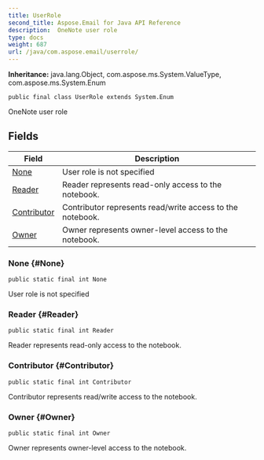 ```yaml
---
title: UserRole
second_title: Aspose.Email for Java API Reference
description:  OneNote user role
type: docs
weight: 687
url: /java/com.aspose.email/userrole/
---
```

**Inheritance:**
java.lang.Object, com.aspose.ms.System.ValueType, com.aspose.ms.System.Enum
```
public final class UserRole extends System.Enum
```

OneNote user role
## Fields

| Field | Description |
| --- | --- |
| [None](#None) | User role is not specified |
| [Reader](#Reader) | Reader represents read-only access to the notebook. |
| [Contributor](#Contributor) | Contributor represents read/write access to the notebook. |
| [Owner](#Owner) | Owner represents owner-level access to the notebook. |
### None {#None}
```
public static final int None
```


User role is not specified

### Reader {#Reader}
```
public static final int Reader
```


Reader represents read-only access to the notebook.

### Contributor {#Contributor}
```
public static final int Contributor
```


Contributor represents read/write access to the notebook.

### Owner {#Owner}
```
public static final int Owner
```


Owner represents owner-level access to the notebook.

